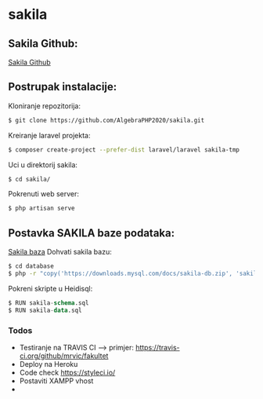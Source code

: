 # sakila
## Sakila Github:
[Sakila Github](https://github.com/AlgebraPHP2020/sakila)


## Postrupak instalacije:
Kloniranje repozitorija:
```sh
$ git clone https://github.com/AlgebraPHP2020/sakila.git
```

Kreiranje laravel projekta:
```sh
$ composer create-project --prefer-dist laravel/laravel sakila-tmp
```

Uci u direktorij sakila:
```sh
$ cd sakila/
```

Pokrenuti web server:
```sh
$ php artisan serve
```

## Postavka SAKILA baze podataka:
[Sakila baza](https://dev.mysql.com/doc/index-other.html)
Dohvati sakila bazu:
```sh
$ cd database
$ php -r "copy('https://downloads.mysql.com/docs/sakila-db.zip', 'sakila-db.zip');"
```

Pokreni skripte u Heidisql:
```SQL
$ RUN sakila-schema.sql
$ RUN sakila-data.sql
```





### Todos

 - Testiranje na TRAVIS CI --> primjer: https://travis-ci.org/github/mrvic/fakultet
 - Deploy na Heroku
 - Code check https://styleci.io/
 - Postaviti XAMPP vhost
 - 